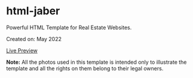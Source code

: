 # html-jaber
Powerful HTML Template for Real Estate Websites.

Created on: May 2022

[Live Preview](https://jaber.webrouk.com/)

**Note:** All the photos used in this template is intended only to illustrate the template and all the rights on them belong to their legal owners.

